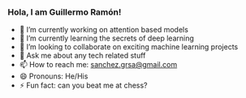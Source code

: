 ### Hola, I am Guillermo Ramón!

- 🔭 I’m currently working on attention based models 
- 🌱 I’m currently learning the secrets of deep learning
- 👯 I’m looking to collaborate on exciting machine learning projects
- 💬 Ask me about any tech related stuff
- 📫 How to reach me: sanchez.grsa@gmail.com
- 😄 Pronouns: He/His
- ⚡ Fun fact: can you beat me at chess?

